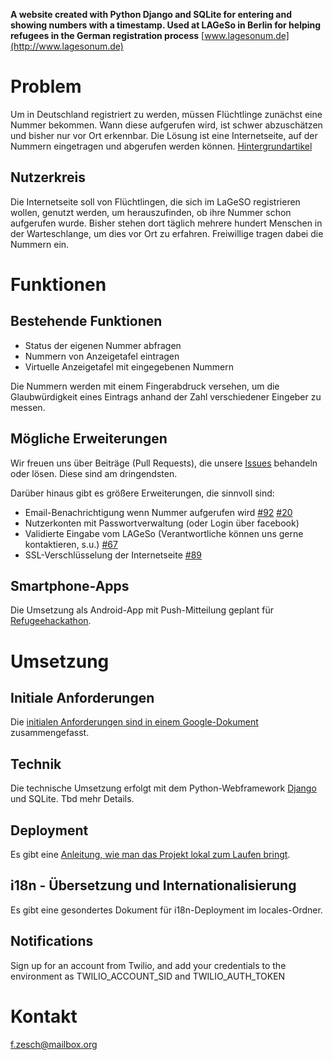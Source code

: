 **A website created with Python Django and SQLite for entering and showing numbers with a timestamp. Used at LAGeSo in Berlin for helping refugees in the German registration process**
[www.lagesonum.de](http://www.lagesonum.de)

# Problem

Um in Deutschland registriert zu werden, müssen Flüchtlinge zunächst eine Nummer bekommen. Wann diese aufgerufen wird, ist schwer abzuschätzen und bisher nur vor Ort erkennbar. Die Lösung ist eine Internetseite, auf der Nummern eingetragen und abgerufen werden können. [Hintergrundartikel]( http://www.taz.de/Wartezeiten-am-Berliner-Lageso/!5228958/)

## Nutzerkreis

Die Internetseite soll von Flüchtlingen, die sich im LaGeSO registrieren wollen, genutzt werden, um herauszufinden, ob ihre Nummer schon aufgerufen wurde. Bisher stehen dort täglich mehrere hundert Menschen in der Warteschlange, um dies vor Ort zu erfahren. Freiwillige tragen dabei die Nummern ein.

# Funktionen

## Bestehende Funktionen

- Status der eigenen Nummer abfragen
- Nummern von Anzeigetafel eintragen
- Virtuelle Anzeigetafel mit eingegebenen Nummern

Die Nummern werden mit einem Fingerabdruck versehen, um die Glaubwürdigkeit eines Eintrags anhand der Zahl verschiedener Eingeber zu messen.

## Mögliche Erweiterungen 
Wir freuen uns über Beiträge (Pull Requests), die unsere [Issues](https://github.com/fzesch/lagesonum/issues) behandeln oder lösen. Diese sind am dringendsten.

Darüber hinaus gibt es größere Erweiterungen, die sinnvoll sind:

- Email-Benachrichtigung wenn Nummer aufgerufen wird [#92](https://github.com/fzesch/lagesonum/issues/92) [#20](https://github.com/fzesch/lagesonum/issues/20)
- Nutzerkonten mit Passwortverwaltung (oder Login über facebook)
- Validierte Eingabe vom LAGeSo (Verantwortliche können uns gerne kontaktieren, s.u.) [#67](https://github.com/fzesch/lagesonum/issues/67)
- SSL-Verschlüsselung der Internetseite [#89](https://github.com/fzesch/lagesonum/issues/89)


## Smartphone-Apps

Die Umsetzung als Android-App mit Push-Mitteilung geplant für [Refugeehackathon](http://www.refugeehackathon.de).

# Umsetzung

## Initiale Anforderungen
Die <a href="https://docs.google.com/document/d/1g8qLax2ScIFKubpZzflVgdy8Kvilo0ga94eelDZ8U-M/edit#">initialen Anforderungen sind in einem Google-Dokument</a> zusammengefasst.

## Technik
Die technische Umsetzung erfolgt mit dem Python-Webframework <a href="https://docs.djangoproject.com/en/1.8/">Django</a> und SQLite.
Tbd mehr Details.

## Deployment
Es gibt eine [Anleitung, wie man das Projekt lokal zum Laufen bringt](INSTALL.md).

## i18n - Übersetzung und Internationalisierung

Es gibt eine gesondertes Dokument für i18n-Deployment im locales-Ordner.

## Notifications

Sign up for an account from Twilio, and add your credentials to the environment as TWILIO_ACCOUNT_SID and TWILIO_AUTH_TOKEN

# Kontakt

f.zesch@mailbox.org
